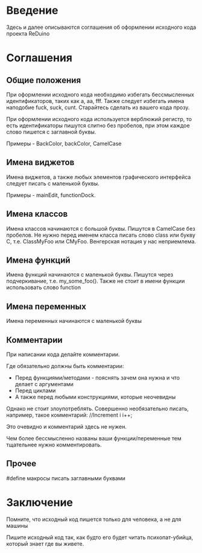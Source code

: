 # Введение #

Здесь и далее описываются соглашения об оформлении исходного кода проекта ReDuino


# Соглашения #

## Общие положения ##

При оформлении исходного кода необходимо избегать бессмысленных идентификаторов, таких как a, aa, fff. Также следует избегать имена наподобие fuck, suck, cunt. Старайтесь сделать из вашего кода прозу.

При оформлении исходного кода используется верблюжий регистр, то есть идентификаторы пишутся слитно без пробелов, при этом каждое слово пишется с заглавной буквы.

Примеры - BackColor, backColor, CamelCase

## Имена виджетов ##

Имена виджетов, а также любых элементов графического интерфейса следует писать с маленькой буквы.

Примеры - mainEdit, functionDock.

## Имена классов ##

Имена классов начинаются с большой буквы. Пишутся в CamelCase без пробелов.
Не нужно перед именем класса писать слово class или букву C, т.е. ClassMyFoo или CMyFoo. Венгерская нотация у нас неприемлема.

## Имена функций ##

Имена функций начинаются с маленькой буквы. Пишутся через подчеркивание, т.е. my\_some\_foo(). Также не стоит в имени функции использовать слово function

## Имена переменных ##

Имена переменных начинаются с маленькой буквы

## Комментарии ##

При написании кода делайте комментарии.

Где обязательно должны быть комментарии:
  * Перед функциями/методами - пояснять зачем она нужна и что делает с аргументами
  * Перед циклами
  * А также перед любыми конструкциями, которые неочевидны

Однако не стоит злоупотреблять. Совершенно необязательно писать, например, такое комментарий:
//Increment i
i++;

Это очевидно и комментарий здесь не нужен.

Чем более бессмысленно названы ваши функции/переменные тем тщательнее нужно комментировать.

## Прочее ##

#define макросы писать заглавными буквами

# Заключение #

Помните, что исходный код пишется только для человека, а не для машины

Пишите исходный код так, как будто его будет читать психопат-убийца, который знает где вы живете.